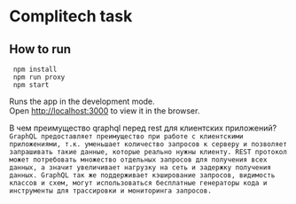 # Complitech task

## How to run

```
 npm install
 npm run proxy 
 npm start
```

Runs the app in the development mode.\
Open [http://localhost:3000](http://localhost:3000) to view it in the browser.

В чем преимущество qraphql перед rest для клиентских приложений?\
``
GraphQL предоставляет преимущество при работе с клиентскими приложениями, т.к. уменьшает количество запросов к серверу и позволяет запрашивать такие данные, которые реально нужны клиенту. REST протокол может потребовать множество отдельных запросов для получения всех данных, а значит увеличивает нагрузку на сеть и задержку получения данных. GraphQL так же поддерживает кэширование запросов, видимость классов и схем, могут использоваться бесплатные генераторы кода и инструменты для трассировки и мониторинга запросов.
``
